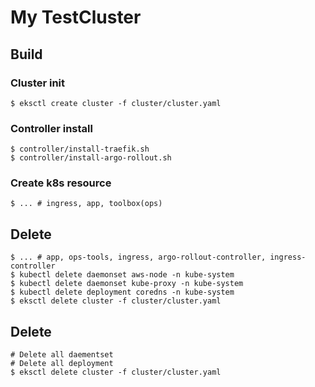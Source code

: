 # My TestCluster

## Build
### Cluster init
```shell=
$ eksctl create cluster -f cluster/cluster.yaml
```

### Controller install
```shell=
$ controller/install-traefik.sh
$ controller/install-argo-rollout.sh
```

### Create k8s resource
```shell=
$ ... # ingress, app, toolbox(ops)
```

## Delete
```shell=
$ ... # app, ops-tools, ingress, argo-rollout-controller, ingress-controller 
$ kubectl delete daemonset aws-node -n kube-system
$ kubectl delete daemonset kube-proxy -n kube-system
$ kubectl delete deployment coredns -n kube-system
$ eksctl delete cluster -f cluster/cluster.yaml
```

## Delete

```shell=
# Delete all daementset
# Delete all deployment
$ eksctl delete cluster -f cluster/cluster.yaml
```